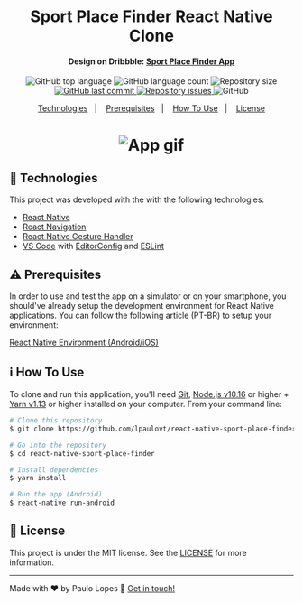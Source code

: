 <h1 align="center">
    Sport Place Finder React Native Clone
</h1>

<h4 align="center">
  Design on Dribbble: <a href="https://dribbble.com/shots/8828566-Sport-Place-Finder-App">Sport Place Finder App</a>
</h4>
<p align="center">
  <img alt="GitHub top language" src="https://img.shields.io/github/languages/top/lpaulovt/react-native-sport-place-finder.svg">
  
  <img alt="GitHub language count" src="https://img.shields.io/github/languages/count/lpaulovt/react-native-sport-place-finder.svg">
  
  <img alt="Repository size" src="https://img.shields.io/github/repo-size/lpaulovt/react-native-sport-place-finder.svg">
  <a href="https://github.com/lukemorales/nubank-react-native/commits/master">
    <img alt="GitHub last commit" src="https://img.shields.io/github/last-commit/lpaulovt/react-native-sport-place-finder.svg">
  </a>
  
  <a href="https://github.com/lpaulovt/react-native-sport-place-finder/issues">
    <img alt="Repository issues" src="https://img.shields.io/github/issues/lpaulovt/react-native-sport-place-finder.svg">
  </a>
  
  <img alt="GitHub" src="https://img.shields.io/github/license/lpaulovt/react-native-sport-place-finder.svg"> 
</p>

<p align="center">
  <a href="#rocket-technologies">Technologies</a>&nbsp;&nbsp;&nbsp;|&nbsp;&nbsp;&nbsp;
  <a href="#warning-prerequisites">Prerequisites</a>&nbsp;&nbsp;&nbsp;|&nbsp;&nbsp;&nbsp;
  <a href="#information_source-how-to-use">How To Use</a>&nbsp;&nbsp;&nbsp;|&nbsp;&nbsp;&nbsp;
  <a href="#memo-license">License</a>
</p>

<h1 align="center" height="50vh">
    <img alt="App gif" src="https://i.ibb.co/StH0vDM/ezgif-com-gif-maker.gif" />
</h1>

## :rocket: Technologies

This project was developed with the with the following technologies:

- [React Native](http://facebook.github.io/react-native/)
- [React Navigation](https://reactnavigation.org/)
- [React Native Gesture Handler](https://kmagiera.github.io/react-native-gesture-handler/)
- [VS Code][vc] with [EditorConfig][vceditconfig] and [ESLint][vceslint]

## :warning: Prerequisites

In order to use and test the app on a simulator or on your smartphone, you should've already setup the development environment for React Native applications. You can follow the following article (PT-BR) to setup your environment:

[React Native Environment (Android/iOS)](https://docs.rocketseat.dev/ambiente-react-native/introducao)

## :information_source: How To Use

To clone and run this application, you'll need [Git](https://git-scm.com), [Node.js v10.16][nodejs] or higher + [Yarn v1.13][yarn] or higher installed on your computer. From your command line:

```bash
# Clone this repository
$ git clone https://github.com/lpaulovt/react-native-sport-place-finder.git

# Go into the repository
$ cd react-native-sport-place-finder

# Install dependencies
$ yarn install

# Run the app (Android)
$ react-native run-android
```

## :memo: License

This project is under the MIT license. See the [LICENSE](https://github.com/lpaulovt/react-native-sport-place-finder/blob/main/LICENSE) for more information.

---

Made with ♥ by Paulo Lopes :wave: [Get in touch!](https://www.linkedin.com/in/lpaulovt/)

[nodejs]: https://nodejs.org/
[yarn]: https://yarnpkg.com/
[vc]: https://code.visualstudio.com/
[vceditconfig]: https://marketplace.visualstudio.com/items?itemName=EditorConfig.EditorConfig
[vceslint]: https://marketplace.visualstudio.com/items?itemName=dbaeumer.vscode-eslint
